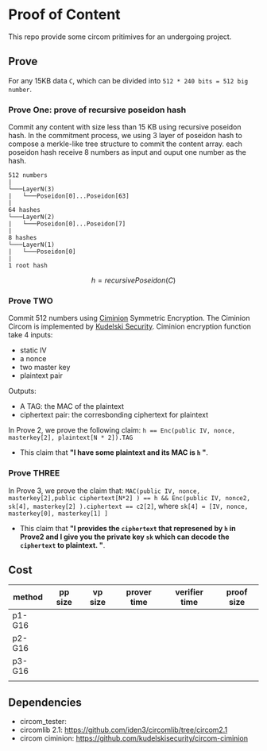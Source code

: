 # Proof of Content 

This repo provide some circom pritimives for an undergoing project. 

## Prove 
For any 15KB data `C`, which can be divided into `512 * 240 bits = 512 big number`.

### Prove One: prove of recursive poseidon hash
Commit any content with size less than 15 KB using recursive poseidon hash.  In the commitment process, we using 3 layer of poseidon hash to compose a merkle-like tree structure to commit the content array. each poseidon hash receive 8 numbers as input and ouput one number as the hash. 
```
512 numbers 
|
└───LayerN(3)
|   └───Poseidon[0]...Poseidon[63]
|
64 hashes
└───LayerN(2)
|   └───Poseidon[0]...Poseidon[7]
|
8 hashes 
└───LayerN(1)
|   └───Poseidon[0]
|
1 root hash 
```
 
$$ h = recursivePoseidon(C)$$

### Prove TWO 
Commit 512 numbers using [Ciminion](https://eprint.iacr.org/2021/267) Symmetric Encryption. The Ciminion Circom is implemented by
[Kudelski Security](https://github.com/kudelskisecurity/circom-ciminion). 
Ciminion encryption function take 4 inputs: 
- static IV
- a nonce
- two master key
- plaintext pair

Outputs: 
- A TAG: the MAC of the plaintext 
- ciphertext pair: the corresbonding ciphertext for plaintext 


In Prove 2, we prove the following claim: `h == Enc(public IV, nonce, masterkey[2], plaintext[N * 2]).TAG`
- This claim that **"I have some plaintext and its MAC is `h` "**. 

### Prove THREE 

In Prove 3, we prove the claim that: `MAC(public IV, nonce,  masterkey[2],public ciphertext[N*2] ) == h && Enc(public IV, nonce2, sk[4], masterkey[2] ).ciphertext == c2[2]`, where `sk[4] = [IV, nonce, masterkey[0], masterkey[1] ]`
- This claim that **"I provides the `ciphertext` that represened by `h` in Prove2 and I give you the private key `sk` which can decode the `ciphertext` to plaintext.  "**. 


## Cost 

| method 	| pp size 	| vp size 	| prover time 	| verifier time 	| proof size 	|
|--------	|---------	|---------	|-------------	|---------------	|-------------	|
|p1-G16     |         	|         	|             	|               	|             	|
|p2-G16     |         	|         	|             	|               	|             	|
|p3-G16 	|         	|           |               |             	    |               |
|        	|         	|         	|             	|               	|             	|
## Dependencies 
- circom_tester: 
- circomlib 2.1: https://github.com/iden3/circomlib/tree/circom2.1
- circom ciminion: https://github.com/kudelskisecurity/circom-ciminion
